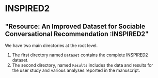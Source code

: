 # INSPIRED2

##  "Resource: An Improved Dataset for Sociable Conversational Recommendation :INSPIRED2"

We have two main directories at the root level.

1. The first directory named `Dataset` contains the complete INSPIRED2 dataset. 
2. The second directory, named `Results` includes the data and results for the user study and various analyses reported in the manuscript.

